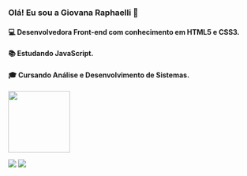 ### Olá! Eu sou a Giovana Raphaelli 🖖


#### 💻 Desenvolvedora Front-end com conhecimento em HTML5 e CSS3.

#### 📚 Estudando JavaScript. 

#### 🎓 Cursando Análise e Desenvolvimento de Sistemas. 
<img height="125em" src="https://github-readme-stats.vercel.app/api/top-langs/?username=giovanaraphaelli&layout=compact&langs_count=7&theme=material-palenight"/> 


<a href="https://www.linkedin.com/in/giovanaraphaelli" target="_blank"><img src="https://img.shields.io/badge/linked-in-369?style=flat-square&logo=linkedin&logoColor=white&color=blue"></a>  <a href="https://github.com/giovanaraphaelli" target="_blank"><img src="https://komarev.com/ghpvc/?username=giovanaraphaelli"></a> 

  
 
  

